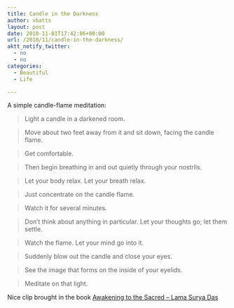 ```yaml
---
title: Candle in the Darkness
author: vbatts
layout: post
date: 2010-11-01T17:42:06+00:00
url: /2010/11/candle-in-the-darkness/
aktt_notify_twitter:
  - no
  - no
categories:
  - Beautiful
  - Life

---
```

A simple candle-flame meditation:

> Light a candle in a darkened room. 
  
> Move about two feet away from it and sit down, facing the candle flame.
  
> Get comfortable.
  
> Then begin breathing in and out quietly through your nostrils.
  
> Let your body relax. Let your breath relax.
  
> Just concentrate on the candle flame.
  
> Watch it for several minutes.
  
> Don&#8217;t think about anything in particular. Let your thoughts go; let them settle.
  
> Watch the flame. Let your mind go into it.
  
> Suddenly blow out the candle and close your eyes.
  
> See the image that forms on the inside of your eyelids.
  
> Meditate on that light. 

Nice clip brought in the book <a href="http://books.google.com/books?id=gjKz_RqrnqUC&#038;dq=awakening+to+the+sacred&#038;hl=en&#038;ei=KfrOTLasMYG78gbchKGGAQ&#038;sa=X&#038;oi=book_result&#038;ct=result&#038;resnum=1&#038;ved=0CCUQ6AEwAA" target="_blank">Awakening to the Sacred &#8211; Lama Surya Das</a>